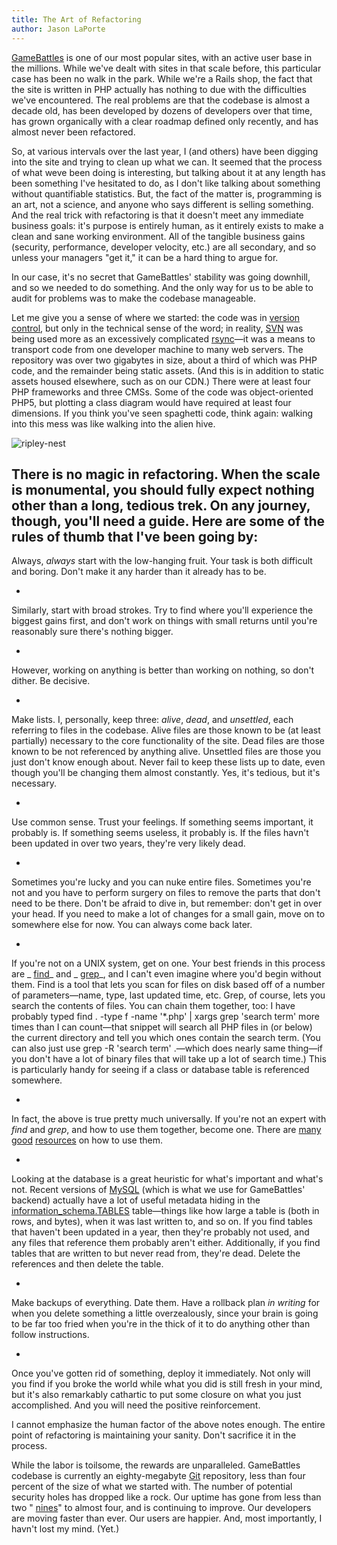 ```yaml
---
title: The Art of Refactoring
author: Jason LaPorte
---
```

[GameBattles](http://gamebattles.majorleaguegaming.com/) is one of our most popular sites, with an active user base in the millions. While we've dealt with sites in that scale before, this particular case has been no walk in the park. While we're a Rails shop, the fact that the site is written in PHP actually has nothing to due with the difficulties we've encountered. The real problems are that the codebase is almost a decade old, has been developed by dozens of developers over that time, has grown organically with a clear roadmap defined only recently, and has almost never been refactored.

 So, at various intervals over the last year, I (and others) have been digging into the site and trying to clean up what we can. It seemed that the process of what weve been doing is interesting, but talking about it at any length has been something I've hesitated to do, as I don't like talking about something without quantifiable statistics. But, the fact of the matter is, programming is an art, not a science, and anyone who says different is selling something. And the real trick with refactoring is that it doesn't meet any immediate business goals: it's purpose is entirely human, as it entirely exists to make a clean and sane working environment. All of the tangible business gains (security, performance, developer velocity, etc.) are all secondary, and so unless your managers "get it," it can be a hard thing to argue for.

 In our case, it's no secret that GameBattles' stability was going downhill, and so we needed to do something. And the only way for us to be able to audit for problems was to make the codebase manageable.



 Let me give you a sense of where we started: the code was in [version control](http://en.wikipedia.org/wiki/Revision_control), but only in the technical sense of the word; in reality, [SVN](http://en.wikipedia.org/wiki/Apache_Subversion) was being used more as an excessively complicated [rsync](http://en.wikipedia.org/wiki/Rsync)—it was a means to transport code from one developer machine to many web servers. The repository was over two gigabytes in size, about a third of which was PHP code, and the remainder being static assets. (And this is in addition to static assets housed elsewhere, such as on our CDN.) There were at least four PHP frameworks and three CMSs. Some of the code was object-oriented PHP5, but plotting a class diagram would have required at least four dimensions. If you think you've seen spaghetti code, think again: walking into this mess was like walking into the alien hive.

 ![](uploads/2011/09/ripley-nest.jpg "ripley-nest")

 There is no magic in refactoring. When the scale is monumental, you should fully expect nothing other than a long, tedious trek. On any journey, though, you'll need a guide. Here are some of the rules of thumb that I've been going by:
-

Always, _always_ start with the low-hanging fruit. Your task is both difficult and boring. Don't make it any harder than it already has to be.

-

Similarly, start with broad strokes. Try to find where you'll experience the biggest gains first, and don't work on things with small returns until you're reasonably sure there's nothing bigger.

-

However, working on anything is better than working on nothing, so don't dither. Be decisive.

-

Make lists. I, personally, keep three: _alive_, _dead_, and _unsettled_, each referring to files in the codebase. Alive files are those known to be (at least partially) necessary to the core functionality of the site. Dead files are those known to be not referenced by anything alive. Unsettled files are those you just don't know enough about. Never fail to keep these lists up to date, even though you'll be changing them almost constantly. Yes, it's tedious, but it's necessary.

-

Use common sense. Trust your feelings. If something seems important, it probably is. If something seems useless, it probably is. If the files havn't been updated in over two years, they're very likely dead.

-

Sometimes you're lucky and you can nuke entire files. Sometimes you're not and you have to perform surgery on files to remove the parts that don't need to be there. Don't be afraid to dive in, but remember: don't get in over your head. If you need to make a lot of changes for a small gain, move on to somewhere else for now. You can always come back later.

-

If you're not on a UNIX system, get on one. Your best friends in this process are _ [find](http://en.wikipedia.org/wiki/Find_(Unix))_ and _ [grep](http://en.wikipedia.org/wiki/Grep)_, and I can't even imagine where you'd begin without them. Find is a tool that lets you scan for files on disk based off of a number of parameters—name, type, last updated time, etc. Grep, of course, lets you search the contents of files. You can chain them together, too: I have probably typed find . -type f -name '\*.php' | xargs grep 'search term' more times than I can count—that snippet will search all PHP files in (or below) the current directory and tell you which ones contain the search term. (You can also just use grep -R 'search term' .—which does nearly same thing—if you don't have a lot of binary files that will take up a lot of search time.) This is particularly handy for seeing if a class or database table is referenced somewhere.

-

In fact, the above is true pretty much universally. If you're not an expert with _find_ and _grep_, and how to use them together, become one. There are [many](http://linux.die.net/man/1/find) [good](http://find.unixpin.com/) [resources](http://linux.die.net/man/1/grep) on how to use them.

-

Looking at the database is a great heuristic for what's important and what's not. Recent versions of [MySQL](http://mysql.com/) (which is what we use for GameBattles' backend) actually have a lot of useful metadata hiding in the [information_schema.TABLES](http://dev.mysql.com/doc/refman/5.0/en/tables-table.html) table—things like how large a table is (both in rows, and bytes), when it was last written to, and so on. If you find tables that haven't been updated in a year, then they're probably not used, and any files that reference them probably aren't either. Additionally, if you find tables that are written to but never read from, they're dead. Delete the references and then delete the table.

-

Make backups of everything. Date them. Have a rollback plan _in writing_ for when you delete something a little overzealously, since your brain is going to be far too fried when you're in the thick of it to do anything other than follow instructions.

-

Once you've gotten rid of something, deploy it immediately. Not only will you find if you broke the world while what you did is still fresh in your mind, but it's also remarkably cathartic to put some closure on what you just accomplished. And you will need the positive reinforcement.

I cannot emphasize the human factor of the above notes enough. The entire point of refactoring is maintaining your sanity. Don't sacrifice it in the process.

 While the labor is toilsome, the rewards are unparalleled. GameBattles codebase is currently an eighty-megabyte [Git](http://en.wikipedia.org/wiki/Git_(software)) repository, less than four percent of the size of what we started with. The number of potential security holes has dropped like a rock. Our uptime has gone from less than two " [nines](http://en.wikipedia.org/wiki/Nines_(engineering))" to almost four, and is continuing to improve. Our developers are moving faster than ever. Our users are happier. And, most importantly, I havn't lost my mind. (Yet.)

